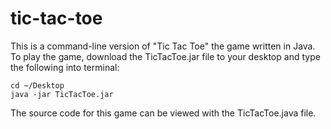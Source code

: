 tic-tac-toe
===========

This is a command-line version of "Tic Tac Toe" the game written in Java. To play the game, download the TicTacToe.jar file to your desktop and type the following into terminal:

```
cd ~/Desktop
java -jar TicTacToe.jar
```

The source code for this game can be viewed with the TicTacToe.java file.
